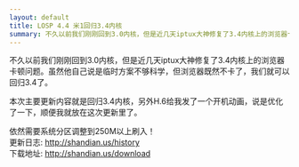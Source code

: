 ```yaml
---
layout: default
title: LOSP 4.4 米1回归3.4内核
summary: 不久以前我们刚刚回到3.0内核，但是近几天iptux大神修复了3.4内核上的浏览器卡顿问题。虽然他自己说是临时方案不够科学，但浏览器既然不卡了，我们就可以回归3.4了。
---
```

不久以前我们刚刚回到3.0内核，但是近几天iptux大神修复了3.4内核上的浏览器卡顿问题。虽然他自己说是临时方案不够科学，但浏览器既然不卡了，我们就可以回归3.4了。

本次主要更新内容就是回归3.4内核，另外H.6给我发了一个开机动画，说是优化了一下，顺便我就放在这次更新里了。

依然需要系统分区调整到250M以上刷入！  
更新日志: <http://shandian.us/history>  
下载地址: <http://shandian.us/download>
